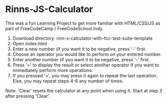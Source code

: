 # Rinns-JS-Calculator
This was a fun Learning Project to get more familiar with HTML/CSS/JS as part of FreeCodeCamp / FreeCodeSchool Indy.




1. Download directory: rinn-s-calculator-with-fcc-test-suite-template
2. Open index.html
3. Enter a new number (if you want it to be negative, press '-' first.
4. Choose an operator you would like to perform on your entered number.
5. Enter another number (if you want it to be negative, press '-' first.
6. Press '=' to display the result or select another operator if you want to immediately perform more operations.
7. If you pressed '=', you may press it again to repeat the last operation. Else, you may repeat steps 4-6 any number of times.
  
Note: 'Clear' resets the calculator at any point when using it. Start at step 3 after pressing 'Clear'.
